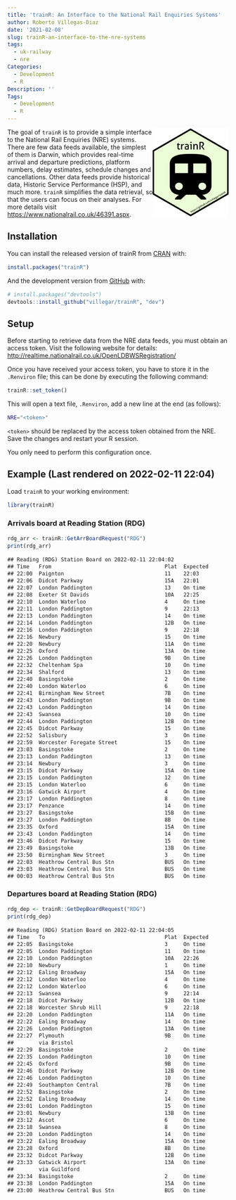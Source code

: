 ```yaml
---
title: 'trainR: An Interface to the National Rail Enquiries Systems'
author: Roberto Villegas-Diaz
date: '2021-02-08'
slug: trainR-an-interface-to-the-nre-systems
tags:
  - uk-railway
  - nre
Categories:
  - Development
  - R
Description: ''
Tags:
  - Development
  - R
---
```


<img src="https://raw.githubusercontent.com/villegar/trainR/main/inst/images/logo.png" alt="logo" align="right" height=200px/>

The goal of `trainR` is to provide a simple interface to the 
National Rail Enquiries (NRE) systems. There are few data feeds 
available, the simplest of them is Darwin, which provides real-time 
arrival and departure predictions, platform numbers, delay estimates, 
schedule changes and cancellations. Other data feeds provide historical 
data, Historic Service Performance (HSP), and much more. `trainR` 
simplifies the data retrieval, so that the users can focus on their 
analyses. For more details visit 
https://www.nationalrail.co.uk/46391.aspx.

## Installation

You can install the released version of trainR from [CRAN](https://CRAN.R-project.org) with:

``` r
install.packages("trainR")
```

And the development version from [GitHub](https://github.com/) with:

``` r
# install.packages("devtools")
devtools::install_github("villegar/trainR", "dev")
```

## Setup
Before starting to retrieve data from the NRE data feeds, you must obtain an access token. 
Visit the following website for details: http://realtime.nationalrail.co.uk/OpenLDBWSRegistration/

Once you have received your access token, you have to store it in the `.Renviron` file; this can be 
done by executing the following command:


```r
trainR::set_token()
```

This will open a text file, `.Renviron`, add a new line at the end (as follows):

```bash
NRE="<token>"
```

`<token>` should be replaced by the access token obtained from the NRE. Save the changes and restart 
your R session.

You only need to perform this configuration once.

## Example (Last rendered on 2022-02-11 22:04)

Load `trainR` to your working environment:

```r
library(trainR)
```

### Arrivals board at Reading Station (RDG)


```r
rdg_arr <- trainR::GetArrBoardRequest("RDG")
print(rdg_arr)
```

```
## Reading (RDG) Station Board on 2022-02-11 22:04:02
## Time   From                                    Plat  Expected
## 22:00  Paignton                                11    22:03
## 22:06  Didcot Parkway                          15A   22:01
## 22:07  London Paddington                       13    On time
## 22:08  Exeter St Davids                        10A   22:25
## 22:10  London Waterloo                         4     On time
## 22:11  London Paddington                       9     22:13
## 22:13  London Paddington                       14    On time
## 22:14  London Paddington                       12B   On time
## 22:16  London Paddington                       9     22:18
## 22:16  Newbury                                 15    On time
## 22:20  Newbury                                 11A   On time
## 22:25  Oxford                                  13A   On time
## 22:26  London Paddington                       9B    On time
## 22:32  Cheltenham Spa                          10    On time
## 22:34  Shalford                                13    On time
## 22:40  Basingstoke                             2     On time
## 22:40  London Waterloo                         6     On time
## 22:41  Birmingham New Street                   7B    On time
## 22:43  London Paddington                       9B    On time
## 22:43  London Paddington                       14    On time
## 22:43  Swansea                                 10    On time
## 22:44  London Paddington                       12B   On time
## 22:45  Didcot Parkway                          15    On time
## 22:52  Salisbury                               3     On time
## 22:59  Worcester Foregate Street               15    On time
## 23:03  Basingstoke                             2     On time
## 23:13  London Paddington                       13    On time
## 23:14  Newbury                                 3     On time
## 23:15  Didcot Parkway                          15A   On time
## 23:15  London Paddington                       12    On time
## 23:15  London Waterloo                         6     On time
## 23:16  Gatwick Airport                         4     On time
## 23:17  London Paddington                       8     On time
## 23:17  Penzance                                14    On time
## 23:27  Basingstoke                             15B   On time
## 23:27  London Paddington                       8B    On time
## 23:35  Oxford                                  15A   On time
## 23:43  London Paddington                       14    On time
## 23:46  Didcot Parkway                          15    On time
## 23:49  Basingstoke                             13B   On time
## 23:50  Birmingham New Street                   3     On time
## 22:03  Heathrow Central Bus Stn                BUS   On time
## 23:03  Heathrow Central Bus Stn                BUS   On time
## 00:03  Heathrow Central Bus Stn                BUS   On time
```

### Departures board at Reading Station (RDG)


```r
rdg_dep <- trainR::GetDepBoardRequest("RDG")
print(rdg_dep)
```

```
## Reading (RDG) Station Board on 2022-02-11 22:04:05
## Time   To                                      Plat  Expected
## 22:05  Basingstoke                             3     On time
## 22:05  London Paddington                       11    On time
## 22:10  London Paddington                       10A   22:26
## 22:10  Newbury                                 1     On time
## 22:12  Ealing Broadway                         15A   On time
## 22:12  London Waterloo                         4     On time
## 22:12  London Waterloo                         6     On time
## 22:13  Swansea                                 9     22:14
## 22:18  Didcot Parkway                          12B   On time
## 22:18  Worcester Shrub Hill                    9     22:18
## 22:20  London Paddington                       11A   On time
## 22:22  Ealing Broadway                         14    On time
## 22:26  London Paddington                       13A   On time
## 22:27  Plymouth                                9B    On time
##        via Bristol                             
## 22:29  Basingstoke                             2     On time
## 22:35  London Paddington                       10    On time
## 22:45  Oxford                                  9B    On time
## 22:46  Didcot Parkway                          12B   On time
## 22:46  London Paddington                       10    On time
## 22:49  Southampton Central                     7B    On time
## 22:52  Basingstoke                             2     On time
## 22:52  Ealing Broadway                         14    On time
## 23:01  London Paddington                       15    On time
## 23:01  Newbury                                 13B   On time
## 23:12  Ascot                                   6     On time
## 23:18  Swansea                                 8     On time
## 23:20  London Paddington                       14    On time
## 23:22  Ealing Broadway                         15A   On time
## 23:28  Oxford                                  8B    On time
## 23:32  Didcot Parkway                          12B   On time
## 23:33  Gatwick Airport                         13A   On time
##        via Guildford                           
## 23:34  Basingstoke                             2     On time
## 23:38  London Paddington                       15A   On time
## 23:00  Heathrow Central Bus Stn                BUS   On time
```
